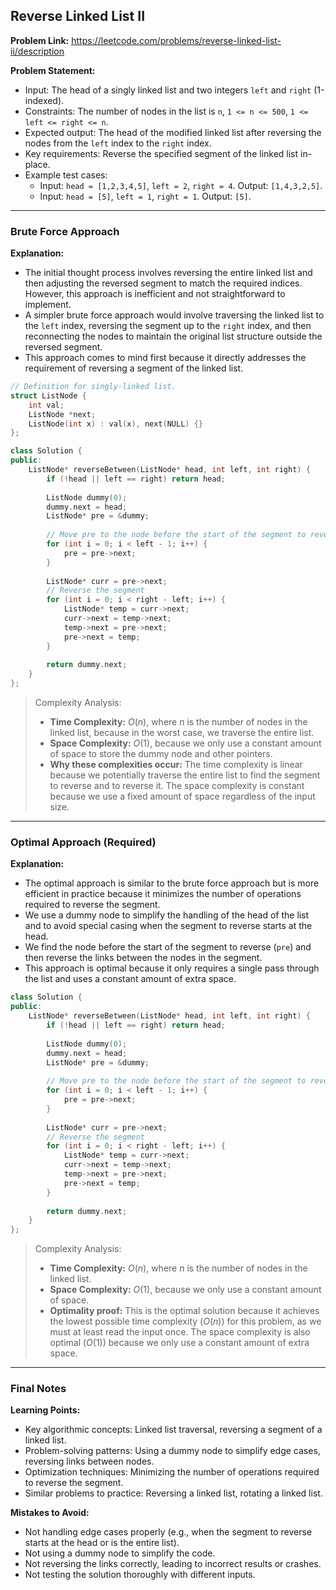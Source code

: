 ## Reverse Linked List II

**Problem Link:** https://leetcode.com/problems/reverse-linked-list-ii/description

**Problem Statement:**
- Input: The head of a singly linked list and two integers `left` and `right` (1-indexed).
- Constraints: The number of nodes in the list is `n`, `1 <= n <= 500`, `1 <= left <= right <= n`.
- Expected output: The head of the modified linked list after reversing the nodes from the `left` index to the `right` index.
- Key requirements: Reverse the specified segment of the linked list in-place.
- Example test cases:
  - Input: `head = [1,2,3,4,5]`, `left = 2`, `right = 4`. Output: `[1,4,3,2,5]`.
  - Input: `head = [5]`, `left = 1`, `right = 1`. Output: `[5]`.

---

### Brute Force Approach

**Explanation:**
- The initial thought process involves reversing the entire linked list and then adjusting the reversed segment to match the required indices. However, this approach is inefficient and not straightforward to implement.
- A simpler brute force approach would involve traversing the linked list to the `left` index, reversing the segment up to the `right` index, and then reconnecting the nodes to maintain the original list structure outside the reversed segment.
- This approach comes to mind first because it directly addresses the requirement of reversing a segment of the linked list.

```cpp
// Definition for singly-linked list.
struct ListNode {
    int val;
    ListNode *next;
    ListNode(int x) : val(x), next(NULL) {}
};

class Solution {
public:
    ListNode* reverseBetween(ListNode* head, int left, int right) {
        if (!head || left == right) return head;
        
        ListNode dummy(0);
        dummy.next = head;
        ListNode* pre = &dummy;
        
        // Move pre to the node before the start of the segment to reverse
        for (int i = 0; i < left - 1; i++) {
            pre = pre->next;
        }
        
        ListNode* curr = pre->next;
        // Reverse the segment
        for (int i = 0; i < right - left; i++) {
            ListNode* temp = curr->next;
            curr->next = temp->next;
            temp->next = pre->next;
            pre->next = temp;
        }
        
        return dummy.next;
    }
};
```

> Complexity Analysis:
> - **Time Complexity:** $O(n)$, where $n$ is the number of nodes in the linked list, because in the worst case, we traverse the entire list.
> - **Space Complexity:** $O(1)$, because we only use a constant amount of space to store the dummy node and other pointers.
> - **Why these complexities occur:** The time complexity is linear because we potentially traverse the entire list to find the segment to reverse and to reverse it. The space complexity is constant because we use a fixed amount of space regardless of the input size.

---

### Optimal Approach (Required)

**Explanation:**
- The optimal approach is similar to the brute force approach but is more efficient in practice because it minimizes the number of operations required to reverse the segment.
- We use a dummy node to simplify the handling of the head of the list and to avoid special casing when the segment to reverse starts at the head.
- We find the node before the start of the segment to reverse (`pre`) and then reverse the links between the nodes in the segment.
- This approach is optimal because it only requires a single pass through the list and uses a constant amount of extra space.

```cpp
class Solution {
public:
    ListNode* reverseBetween(ListNode* head, int left, int right) {
        if (!head || left == right) return head;
        
        ListNode dummy(0);
        dummy.next = head;
        ListNode* pre = &dummy;
        
        // Move pre to the node before the start of the segment to reverse
        for (int i = 0; i < left - 1; i++) {
            pre = pre->next;
        }
        
        ListNode* curr = pre->next;
        // Reverse the segment
        for (int i = 0; i < right - left; i++) {
            ListNode* temp = curr->next;
            curr->next = temp->next;
            temp->next = pre->next;
            pre->next = temp;
        }
        
        return dummy.next;
    }
};
```

> Complexity Analysis:
> - **Time Complexity:** $O(n)$, where $n$ is the number of nodes in the linked list.
> - **Space Complexity:** $O(1)$, because we only use a constant amount of space.
> - **Optimality proof:** This is the optimal solution because it achieves the lowest possible time complexity ($O(n)$) for this problem, as we must at least read the input once. The space complexity is also optimal ($O(1)$) because we only use a constant amount of extra space.

---

### Final Notes

**Learning Points:**
- Key algorithmic concepts: Linked list traversal, reversing a segment of a linked list.
- Problem-solving patterns: Using a dummy node to simplify edge cases, reversing links between nodes.
- Optimization techniques: Minimizing the number of operations required to reverse the segment.
- Similar problems to practice: Reversing a linked list, rotating a linked list.

**Mistakes to Avoid:**
- Not handling edge cases properly (e.g., when the segment to reverse starts at the head or is the entire list).
- Not using a dummy node to simplify the code.
- Not reversing the links correctly, leading to incorrect results or crashes.
- Not testing the solution thoroughly with different inputs.